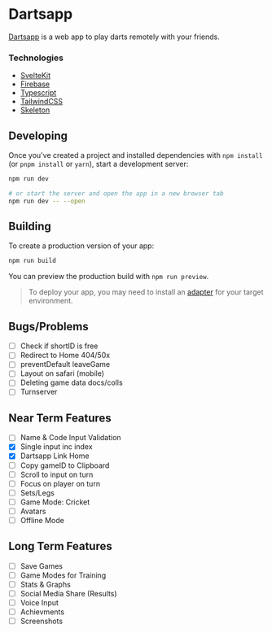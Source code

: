 # Dartsapp

[Dartsapp](https://dartsapp-ad95a.web.app/) is a web app to play darts remotely with your friends.

### Technologies

- [SvelteKit](https://kit.svelte.dev/)
- [Firebase](https://firebase.google.com/)
- [Typescript](https://www.typescriptlang.org/)
- [TailwindCSS](https://tailwindcss.com/)
- [Skeleton](https://www.skeleton.dev/)

## Developing

Once you've created a project and installed dependencies with `npm install` (or `pnpm install` or `yarn`), start a development server:

```bash
npm run dev

# or start the server and open the app in a new browser tab
npm run dev -- --open
```

## Building

To create a production version of your app:

```bash
npm run build
```

You can preview the production build with `npm run preview`.

> To deploy your app, you may need to install an [adapter](https://kit.svelte.dev/docs/adapters) for your target environment.

## Bugs/Problems

- [ ] Check if shortID is free
- [ ] Redirect to Home 404/50x
- [ ] preventDefault leaveGame
- [ ] Layout on safari (mobile)
- [ ] Deleting game data docs/colls
- [ ] Turnserver

## Near Term Features

- [ ] Name & Code Input Validation
- [x] Single input inc index
- [x] Dartsapp Link Home
- [ ] Copy gameID to Clipboard
- [ ] Scroll to input on turn
- [ ] Focus on player on turn
- [ ] Sets/Legs
- [ ] Game Mode: Cricket
- [ ] Avatars
- [ ] Offline Mode

## Long Term Features

- [ ] Save Games
- [ ] Game Modes for Training
- [ ] Stats & Graphs
- [ ] Social Media Share (Results)
- [ ] Voice Input
- [ ] Achievments
- [ ] Screenshots